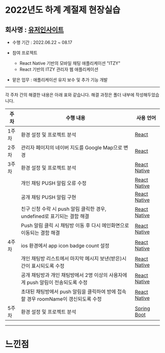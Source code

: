 # 2022년도 하계 계절제 현장실습 
 <h2> 회사명 : <a href = "https://userinsight.co.kr/"> 유저인사이트 </a> </h2>

 * 수행 기간 : 2022.06.22 ~ 08.17

 * 참여 프로젝트  
   * React Native 기반의 모바일 채팅 애플리케이션 "ITZY"
   * React 기반의 ITZY 관리자 웹 애플리케이션
  
  * 맡은 업무 : 애플리케이션 유지 보수 및 추가 기능 개발
------------
각 주차 간의 해결한 내용은 아래 표와 같습니다.
해결 과정은 폴더 내부에 작성해두었습니다.

 |주차|수행 내용| 사용 언어 |
|--------|----------------|-------|
|1주차| 환경 설정 및 프로젝트 분석 | <a href = "https://ko.reactjs.org/docs/getting-started.html"> React </a> |
|2주차| 관리자 페이지의 네이버 지도를 Google Map으로 변경 | <a href = "https://ko.reactjs.org/docs/getting-started.html"> React </a> |
|3주차| 환경 설정 및 프로젝트 분석 |<a href = "https://reactnative.dev/docs/getting-started"> React Native </a>|
|| 개인 채팅 PUSH 알림 오류 수정 |<a href = "https://reactnative.dev/docs/getting-started"> React Native </a>|
|| 공개 채팅 PUSH 알림 구현 |<a href = "https://reactnative.dev/docs/getting-started"> React Native </a>|
|| 친구 신청 수락 시 push 알림 클릭한 경우, undefined로 표기되는 결함 해결 |<a href = "https://reactnative.dev/docs/getting-started"> React Native </a>|
|| Push 알림 클릭 시 채팅방 이동 후 다시 메인화면으로 이동되는 결함 해결 |<a href = "https://reactnative.dev/docs/getting-started"> React Native </a>|
|4주차| ios 환경에서 app icon badge count 설정 |<a href = "https://reactnative.dev/docs/getting-started"> React Native </a>|
|| 개인 채팅방 리스트에서 마지막 메시지 보낸(받은)시간이 표시되도록 수정 |<a href = "https://reactnative.dev/docs/getting-started"> React Native </a>|
|| 공개 채팅방과 개인 채팅방에서 2명 이상의 사용자에게 push 알림이 전송되도록 수정 |<a href = "https://reactnative.dev/docs/getting-started"> React Native </a>|
|| 초대된 채팅방에서 push 알림을 클릭하여 방에 접속할 경우 roomName이 갱신되도록 수정 |<a href = "https://reactnative.dev/docs/getting-started"> React Native </a>|
|5주차| 환경 설정 및 프로젝트 분석 | <a href = "https://spring.io/projects/spring-boot"> Spring Boot </a> |


------------
# 느낀점




   
